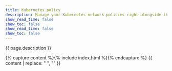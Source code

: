 ```yaml
---
title: Kubernetes policy
description: Manage your Kubernetes network policies right alongside the more powerful Calico network policies.
show_read_time: false
show_toc: false
show_read_time: false
show_toc: false
---
```


{{ page.description }}

{% capture content %}{% include index.html %}{% endcapture %}
{{ content | replace: "    ", "" }}
